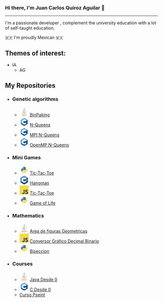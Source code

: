 ### Hi there, I'm Juan Carlos Quiroz Aguilar 👋
---

I'm a passionate developer , complement the university education with a lot of self-taught education.

:mexico: I'm proudly Mexican :mexico: 


## Themes of interest:

* IA
    * AG

## My Repositories 

* ### Genetic algorithms
    * <img src="https://raw.githubusercontent.com/github/explore/5b3600551e122a3277c2c5368af2ad5725ffa9a1/topics/java/java.png" width="30em"/>   [BinPaking](https://github.com/jcqa24/bin-packing)   
    * <img src="https://raw.githubusercontent.com/github/explore/f3e22f0dca2be955676bc70d6214b95b13354ee8/topics/c/c.png" width="30em"/> [N-Queens](https://github.com/jcqa24/NQueens-C) 
    * <img src="https://raw.githubusercontent.com/github/explore/f3e22f0dca2be955676bc70d6214b95b13354ee8/topics/c/c.png" width="30em"/> [MPI N-Queens](https://github.com/jcqa24/GA-NQUEENS-MPI)
    * <img src="https://raw.githubusercontent.com/github/explore/f3e22f0dca2be955676bc70d6214b95b13354ee8/topics/c/c.png" width="30em"/> [OpenMP N-Queens](https://github.com/jcqa24/GA-NQUEENS-openMP)

* ### Mini Games
    * <img src="https://raw.githubusercontent.com/github/explore/80688e429a7d4ef2fca1e82350fe8e3517d3494d/topics/python/python.png" width="30em"/> [Tic-Tac-Toe ](https://github.com/jcqa24/Gato-Python)
    * <img src="https://raw.githubusercontent.com/github/explore/180320cffc25f4ed1bbdfd33d4db3a66eeeeb358/topics/cpp/cpp.png" width="30em"/> [Hangman](https://github.com/jcqa24/Adivina-Palabra)
    * <img src="https://raw.githubusercontent.com/github/explore/80688e429a7d4ef2fca1e82350fe8e3517d3494d/topics/javascript/javascript.png" width="30em"/> [Tic-Tac-Toe ](https://github.com/jcqa24/Tic-Tac-Toe-JS)
    * <img src="https://raw.githubusercontent.com/github/explore/80688e429a7d4ef2fca1e82350fe8e3517d3494d/topics/python/python.png" width="30em"/> [Game of Life ](https://github.com/jcqa24/Juego-de-la-vida)

* ### Mathematics
    * <img src="https://raw.githubusercontent.com/github/explore/5b3600551e122a3277c2c5368af2ad5725ffa9a1/topics/java/java.png" width="30em"/> [Area de figuras Geometricas](https://github.com/jcqa24/Area-Figuras-Geometricas-JAVA)
    * <img src="https://raw.githubusercontent.com/github/explore/80688e429a7d4ef2fca1e82350fe8e3517d3494d/topics/javascript/javascript.png" width="30em"/> [Conversor Gráfico Decimal Binario](https://github.com/jcqa24/Conversor-Grafico-Decimal-Binario)
    * <img src="https://raw.githubusercontent.com/github/explore/80688e429a7d4ef2fca1e82350fe8e3517d3494d/topics/python/python.png" width="30em"/> [Biseccion](https://github.com/jcqa24/Biseccion)
* ### Courses
    * <img src="https://raw.githubusercontent.com/github/explore/5b3600551e122a3277c2c5368af2ad5725ffa9a1/topics/java/java.png" width="30em"/> [Java Desde 0 ](https://github.com/jcqa24/Curso-Java)
    * <img src="https://raw.githubusercontent.com/github/explore/f3e22f0dca2be955676bc70d6214b95b13354ee8/topics/c/c.png" width="30em"/> [C Desde 0](https://github.com/jcqa24/Curso-C) 
    * [Curso Pseint](https://github.com/jcqa24/Curso-PseInt) 
